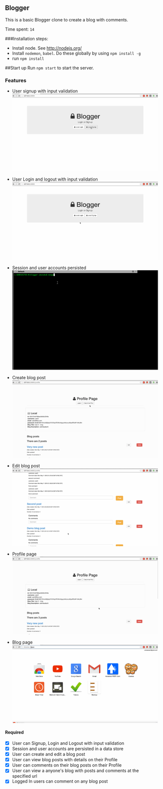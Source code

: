 ## Blogger

This is a basic Blogger clone to create a blog with comments.

Time spent: `14`

###Installation steps:
* Install node. See http://nodejs.org/
* Install `nodemon`, `babel`. Do these globally by using `npm install -g`
* run `npm install`

##Start up
Run `npm start` to start the server.

### Features
* User signup with input validation
![alt tag](https://github.com/umkatakam/blogger/blob/master/images/signup.gif)

* User Login and logout with input validation
![alt tag](https://github.com/umkatakam/blogger/blob/master/images/login-logout.gif)

* Session and user accounts persisted
![alt tag](https://github.com/umkatakam/blogger/blob/master/images/session-user.gif)

* Create blog post
![alt tag](https://github.com/umkatakam/blogger/blob/master/images/create-blog-post.gif)

* Edit blog post
![alt tag](https://github.com/umkatakam/blogger/blob/master/images/edit-blog-post.gif)

* Profile page
![alt tag](https://github.com/umkatakam/blogger/blob/master/images/profile-page.gif)

* Blog page
![alt tag](https://github.com/umkatakam/blogger/blob/master/images/blog-page.gif)

#### Required

- [x] User can Signup, Login and Logout with input validation
- [x] Session and user accounts are persisted in a data store
- [x] User can create and edit a blog post
- [x] User can view blog posts with details on their Profile
- [x] User can comments on their blog posts on their Profile
- [x] User can view a anyone's blog with posts and comments at the specified url
- [x] Logged In users can comment on any blog post
